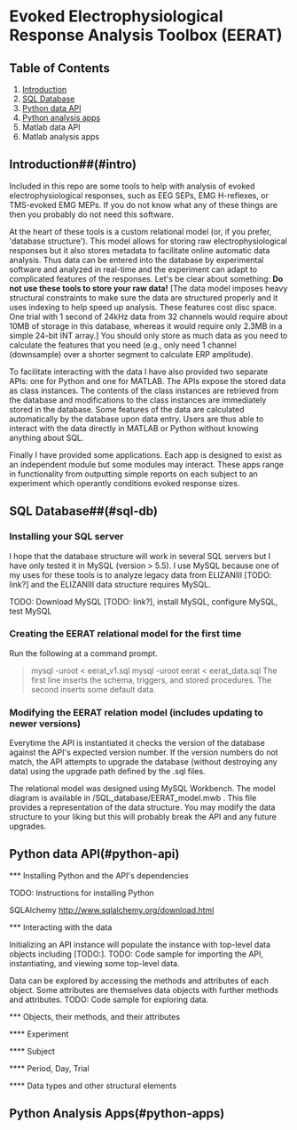 # Evoked Electrophysiological Response Analysis Toolbox (EERAT)

## Table of Contents

1. [Introduction](#intro)
2. [SQL Database](#sql-db)
3. [Python data API](#python-api)
4. [Python analysis apps](#python-apps)
5. Matlab data API
6. Matlab analysis apps

## Introduction##(#intro)

Included in this repo are some tools to help with analysis of evoked electrophysiological responses, such as EEG SEPs, EMG H-reflexes, or TMS-evoked EMG MEPs. If you do not know what any of these things are then you probably do not need this software.

At the heart of these tools is a custom relational model (or, if you prefer, 'database structure'). This model allows for storing raw electrophysiological responses but it also stores metadata to facilitate online automatic data analysis. Thus data can be entered into the database by experimental software and analyzed in real-time and the experiment can adapt to complicated features of the responses. Let's be clear about something: **Do not use these tools to store your raw data!** [The data model imposes heavy structural constraints to make sure the data are structured properly and it uses indexing to help speed up analysis. These features cost disc space. One trial with 1 second of 24kHz data from 32 channels would require about 10MB of storage in this database, whereas it would require only 2.3MB in a simple 24-bit INT array.] You should only store as much data as you need to calculate the features that you need (e.g., only need 1 channel (downsample) over a shorter segment to calculate ERP amplitude).

To facilitate interacting with the data I have also provided two separate APIs: one for Python and one for MATLAB. The APIs expose the stored data as class instances. The contents of the class instances are retrieved from the database and modifications to the class instances are immediately stored in the database. Some features of the data are calculated automatically by the database upon data entry. Users are thus able to interact with the data directly in MATLAB or Python without knowing anything about SQL.

Finally I have provided some applications. Each app is designed to exist as an independent module but some modules may interact. These apps range in functionality from outputting simple reports on each subject to an experiment which operantly conditions evoked response sizes.

## SQL Database##(#sql-db)

### Installing your SQL server

I hope that the database structure will work in several SQL servers but I have only tested it in MySQL (version > 5.5). I use MySQL because one of my uses for these tools is to analyze legacy data from ELIZANIII [TODO: link?] and the ELIZANIII data structure requires MySQL.

TODO: Download MySQL [TODO: link?], install MySQL, configure MySQL, test MySQL

### Creating the EERAT relational model for the first time

Run the following at a command prompt.
>mysql -uroot < eerat_v1.sql
>mysql -uroot eerat < eerat_data.sql
The first line inserts the schema, triggers, and stored procedures. The second inserts some default data.

### Modifying the EERAT relation model (includes updating to newer versions)

Everytime the API is instantiated it checks the version of the database against the API's expected version number. If the version numbers do not match, the API attempts to upgrade the database (without destroying any data) using the upgrade path defined by the .sql files.

The relational model was designed using MySQL Workbench. The model diagram is available in /SQL_database/EERAT_model.mwb . This file provides a representation of the data structure. You may modify the data structure to your liking but this will probably break the API and any future upgrades.

## Python data API(#python-api)

*** Installing Python and the API's dependencies

TODO: Instructions for installing Python

SQLAlchemy
http://www.sqlalchemy.org/download.html

*** Interacting with the data

Initializing an API instance will populate the instance with top-level data objects including [TODO:].
TODO: Code sample for importing the API, instantiating, and viewing some top-level data.

Data can be explored by accessing the methods and attributes of each object. Some attributes are themselves data objects with further methods and attributes.
TODO: Code sample for exploring data.

*** Objects, their methods, and their attributes

**** Experiment

**** Subject

**** Period, Day, Trial

**** Data types and other structural elements

## Python Analysis Apps(#python-apps)